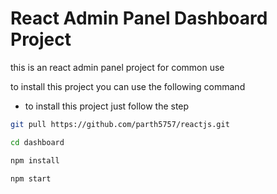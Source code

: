 # React Admin Panel Dashboard Project

this is an react admin panel project for common use

to install this project you can use the following command

- to install this project just follow the step

```bash
git pull https://github.com/parth5757/reactjs.git
```

```bash
cd dashboard
```

```bash
npm install
```

```bash
npm start
```
